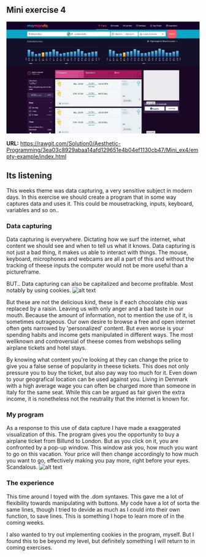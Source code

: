 ## Mini exercise 4

![alt text](https://github.com/Solution0/Aesthetic-Programming/blob/Github-Desktop/Mini_ex4/Screenshot.JPG)

**URL:** https://rawgit.com/Solution0/Aesthetic-Programming/3ea03c8929abaa14afd129651e4b04ef1130cb47/Mini_ex4/empty-example/index.html

## Its listening
This weeks theme was data capturing, a very sensitive subject in modern days. In this exercise we should create a program that in some way captures data and uses it. This could be mousetracking, inputs, keyboard, variables and so on..


### Data capturing 
Data capturing is everywhere. Dictating how we surf the internet, what content we should see and when to tell us what it knows. Data capturing is not just a bad thing, it makes us able to interact with things. The mouse, keyboard, microphones and webcams are all a part of this and without the tracking of theese inputs the computer would not be more useful than a pictureframe.

BUT.. Data capturing can also be capitalized and become profitable. Most notably by using cookies.
![alt text](https://media.giphy.com/media/bAlYQOugzX9sY/giphy.gif)

But these are not the delicious kind, these is if each chocolate chip was replaced by a raisin. Leaving us with only anger and a bad taste in our mouth. Because the amount of information, not to mention the use of it, is sometimes outrageous. Our own desire to browse a free and open internet often gets narrowed by 'personalized' content. But even worse is your spending habits and income gets manipulated in different ways. The most wellknown and controversial of theese comes from webshops selling airplane tickets and hotel stays. 

By knowing what content you're looking at they can change the price to give you a false sense of popularity in theese tickets. This does not only pressure you to buy the ticket, but also pay way too much for it. Even down to your geografical location can be used against you. Living in Denmark with a high average wage you can often be charged more than someone in Italy for the same seat. While this can be argued as fair given the extra income, it is nonetheless not the neutrality that the internet is known for.

### My program
As a response to this use of data capture I have made a exaggerated visualization of this. The program gives you the opportunity to buy a airplane ticket from Billund to London. But as you click on it, you are confronted by a pop-up window. This window ask you, how much you want to go on this vacation. Your price will then change accordingly to how much you want to go, effectively making you pay more, right before your eyes. Scandalous.
![alt text](https://media.giphy.com/media/xTiTnnELQ0KbRdWqek/giphy.gif)

### The experience
This time around I toyed with the .dom syntaxes. This gave me a lot of flexibility towards manipulating with buttons. My code have a lot of sorta the same lines, though I tried to devide as much as I could into their own function, to save lines. This is something I hope to learn more of in the coming weeks. 

I also wanted to try out implementing cookies in the program, myself. But I found this to be beyond my level, but definitely something I will return to in coming exercises.
